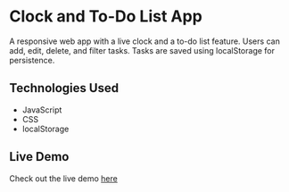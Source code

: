 # Clock and To-Do List App

A responsive web app with a live clock and a to-do list feature. Users can add, edit, delete, and filter tasks. Tasks are saved using localStorage for persistence.

## Technologies Used
- JavaScript
- CSS
- localStorage

## Live Demo
Check out the live demo [here](https://todo-list-vanilla-js-39ex.vercel.app/)

